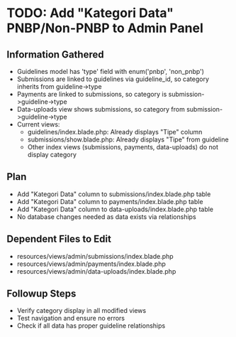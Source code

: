 # TODO: Add "Kategori Data" PNBP/Non-PNBP to Admin Panel

## Information Gathered
- Guidelines model has 'type' field with enum('pnbp', 'non_pnbp')
- Submissions are linked to guidelines via guideline_id, so category inherits from guideline->type
- Payments are linked to submissions, so category is submission->guideline->type
- Data-uploads view shows submissions, so category from submission->guideline->type
- Current views:
  - guidelines/index.blade.php: Already displays "Tipe" column
  - submissions/show.blade.php: Already displays "Tipe" from guideline
  - Other index views (submissions, payments, data-uploads) do not display category

## Plan
- Add "Kategori Data" column to submissions/index.blade.php table
- Add "Kategori Data" column to payments/index.blade.php table
- Add "Kategori Data" column to data-uploads/index.blade.php table
- No database changes needed as data exists via relationships

## Dependent Files to Edit
- resources/views/admin/submissions/index.blade.php
- resources/views/admin/payments/index.blade.php
- resources/views/admin/data-uploads/index.blade.php

## Followup Steps
- Verify category display in all modified views
- Test navigation and ensure no errors
- Check if all data has proper guideline relationships

